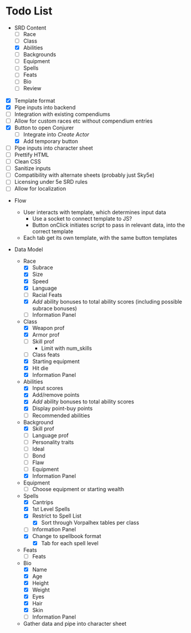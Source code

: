 # Todo List

* SRD Content
  * [ ] Race
  * [ ] Class
  * [x] Abilities
  * [ ] Backgrounds
  * [ ] Equipment
  * [ ] Spells
  * [ ] Feats
  * [ ] Bio
  * [ ] Review

* [x] Template format
* [x] Pipe inputs into backend
* [ ] Integration with existing compendiums
* [ ] Allow for custom races etc without compendium entries
* [x] Button to open Conjurer
  * [ ] Integrate into *Create Actor*
  * [x] Add temporary button
* [ ] Pipe inputs into character sheet
* [ ] Prettify HTML
* [ ] Clean CSS
* [ ] Sanitize inputs
* [ ] Compatibility with alternate sheets (probably just Sky5e)
* [ ] Licensing under 5e SRD rules
* [ ] Allow for localization

* Flow
  * User interacts with template, which determines input data
    * Use a socket to connect template to JS?
    * Button onClick initiates script to pass in relevant data, into the correct template
  * Each tab get its own template, with the same button templates

* Data Model
  * Race
    * [x] Subrace
    * [x] Size
    * [x] Speed
    * [x] Language
    * [ ] Racial Feats
    * [x] *Add* ability bonuses to total ability scores (including possible subrace bonuses)
    * [ ] Information Panel
  * Class
    * [x] Weapon prof
    * [x] Armor prof
    * [ ] Skill prof
      * Limit with num_skills
    * [ ] Class feats
    * [x] Starting equipment
    * [x] Hit die
    * [x] Information Panel
  * Abilities
    * [x] Input scores
    * [x] Add/remove points
    * [x] *Add* ability bonuses to total ability scores
    * [x] Display point-buy points
    * [ ] Recommended abilities
  * Background
    * [x] Skill prof
    * [ ] Language prof
    * [ ] Personality traits
    * [ ] Ideal
    * [ ] Bond
    * [ ] Flaw
    * [ ] Equipment
    * [x] Information Panel
  * Equipment
    * [ ] Choose equipment or starting wealth
  * Spells
    * [x] Cantrips
    * [x] 1st Level Spells
    * [x] Restrict to Spell List
      * [x] Sort through Vorpalhex tables per class
    * [ ] Information Panel
    * [x] Change to spellbook format
      * [x] Tab for each spell level
  * Feats
    * [ ] Feats
  * Bio
    * [x] Name
    * [x] Age
    * [x] Height
    * [x] Weight
    * [x] Eyes
    * [x] Hair
    * [x] Skin
    * [ ] Information Panel
  * Gather data and pipe into character sheet
